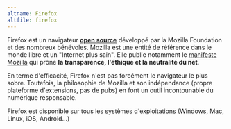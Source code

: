 ```yaml
---
altname: Firefox
altfile: firefox
---
```


Firefox est un navigateur [**open source**](https://hg.mozilla.org/mozilla-central/) développé par la Mozilla Foundation et des nombreux bénévoles. Mozilla est une entité de référence dans le monde libre et un "Internet plus sain". Elle publie notamment le [manifeste Mozilla](https://www.mozilla.org/fr/about/manifesto/) qui prône **la transparence, l'éthique et la neutralité du net**.

En terme d'efficacité, Firefox n'est pas forcément le navigateur le plus sobre. Toutefois, la philosophie de Mozilla et son indépendance (propre plateforme d'extensions, pas de pubs) en font un outil incontounable du numérique responsable.

Firefox est disponible sur tous les systèmes d'exploitations (Windows, Mac, Linux, iOS, Android...)
